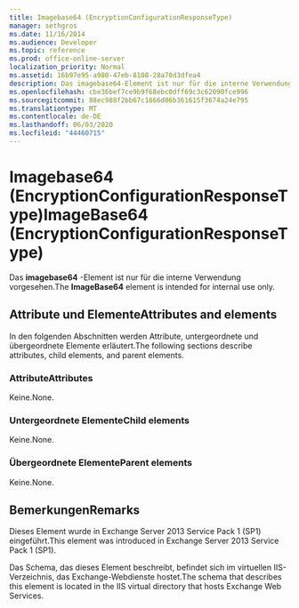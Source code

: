 ```yaml
---
title: Imagebase64 (EncryptionConfigurationResponseType)
manager: sethgros
ms.date: 11/16/2014
ms.audience: Developer
ms.topic: reference
ms.prod: office-online-server
localization_priority: Normal
ms.assetid: 16b97e95-a980-47eb-8108-28a70d3dfea4
description: Das imagebase64-Element ist nur für die interne Verwendung vorgesehen.
ms.openlocfilehash: cbe36bef7ce9b9f68ebc0dff69c3c62090fce996
ms.sourcegitcommit: 88ec988f2bb67c1866d06b361615f3674a24e795
ms.translationtype: MT
ms.contentlocale: de-DE
ms.lasthandoff: 06/03/2020
ms.locfileid: "44460715"
---
```

# <a name="imagebase64-encryptionconfigurationresponsetype"></a><span data-ttu-id="ee750-103">Imagebase64 (EncryptionConfigurationResponseType)</span><span class="sxs-lookup"><span data-stu-id="ee750-103">ImageBase64 (EncryptionConfigurationResponseType)</span></span>

<span data-ttu-id="ee750-104">Das **imagebase64** -Element ist nur für die interne Verwendung vorgesehen.</span><span class="sxs-lookup"><span data-stu-id="ee750-104">The **ImageBase64** element is intended for internal use only.</span></span> 

## <a name="attributes-and-elements"></a><span data-ttu-id="ee750-105">Attribute und Elemente</span><span class="sxs-lookup"><span data-stu-id="ee750-105">Attributes and elements</span></span>

<span data-ttu-id="ee750-106">In den folgenden Abschnitten werden Attribute, untergeordnete und übergeordnete Elemente erläutert.</span><span class="sxs-lookup"><span data-stu-id="ee750-106">The following sections describe attributes, child elements, and parent elements.</span></span>
  
### <a name="attributes"></a><span data-ttu-id="ee750-107">Attribute</span><span class="sxs-lookup"><span data-stu-id="ee750-107">Attributes</span></span>

<span data-ttu-id="ee750-108">Keine.</span><span class="sxs-lookup"><span data-stu-id="ee750-108">None.</span></span>
  
### <a name="child-elements"></a><span data-ttu-id="ee750-109">Untergeordnete Elemente</span><span class="sxs-lookup"><span data-stu-id="ee750-109">Child elements</span></span>

<span data-ttu-id="ee750-110">Keine.</span><span class="sxs-lookup"><span data-stu-id="ee750-110">None.</span></span>
  
### <a name="parent-elements"></a><span data-ttu-id="ee750-111">Übergeordnete Elemente</span><span class="sxs-lookup"><span data-stu-id="ee750-111">Parent elements</span></span>

<span data-ttu-id="ee750-112">Keine.</span><span class="sxs-lookup"><span data-stu-id="ee750-112">None.</span></span>
  
## <a name="remarks"></a><span data-ttu-id="ee750-113">Bemerkungen</span><span class="sxs-lookup"><span data-stu-id="ee750-113">Remarks</span></span>

<span data-ttu-id="ee750-114">Dieses Element wurde in Exchange Server 2013 Service Pack 1 (SP1) eingeführt.</span><span class="sxs-lookup"><span data-stu-id="ee750-114">This element was introduced in Exchange Server 2013 Service Pack 1 (SP1).</span></span>
  
<span data-ttu-id="ee750-115">Das Schema, das dieses Element beschreibt, befindet sich im virtuellen IIS-Verzeichnis, das Exchange-Webdienste hostet.</span><span class="sxs-lookup"><span data-stu-id="ee750-115">The schema that describes this element is located in the IIS virtual directory that hosts Exchange Web Services.</span></span>
  

